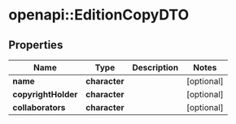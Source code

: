 # openapi::EditionCopyDTO

## Properties
Name | Type | Description | Notes
------------ | ------------- | ------------- | -------------
**name** | **character** |  | [optional] 
**copyrightHolder** | **character** |  | [optional] 
**collaborators** | **character** |  | [optional] 


